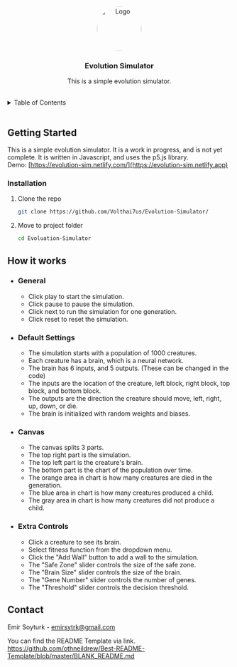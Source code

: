 <div align="center">

  <a href="https://github.com/Volthai7us/Evolution-Simulator/">
    <img style="border-radius:50%;" src="https://avatars.githubusercontent.com/u/72819472?v=4" alt="Logo" width="100" height="100">
  </a>

<h3 align="center">Evolution Simulator</h3>

  <p align="center">
    This is a simple evolution simulator.
    <br /> <br />
  </p>
</div>

<details>
  <summary>Table of Contents</summary>
  <ol>
    <li>
      <a href="#getting-started">Getting Started</a>
      <ul>
        <li><a href="#prerequisites">Prerequisites</a></li>
        <li><a href="#installation">Installation</a></li>
      </ul>
    </li>
    <li><a href="#usage">How to Use</a></li>
    <ul>
        <li><a href="#general">General</a></li>
        <li><a href="#canvas">Canvas</a></li>
        <li><a href="#extra-controls">Extra Controls</a></li>
    </ul>
    <li><a href="#contact">Contact</a></li>
  </ol>
</details>
<br />

## Getting Started

This is a simple evolution simulator. It is a work in progress, and is not yet complete. It is written in Javascript, and uses the p5.js library.<br/>
Demo: [https://evolution-sim.netlify.com/](https://evolution-sim.netlify.app)

### Installation

1. Clone the repo
   ```sh
   git clone https://github.com/Volthai7us/Evolution-Simulator/
   ```
2. Move to project folder
   ```sh
   cd Evoluation-Simulator
   ```

## How it works

- ### General
  - Click play to start the simulation.
  - Click pause to pause the simulation.
  - Click next to run the simulation for one generation.
  - Click reset to reset the simulation.
- ### Default Settings
  - The simulation starts with a population of 1000 creatures.
  - Each creature has a brain, which is a neural network.
  - The brain has 6 inputs, and 5 outputs. (These can be changed in the code)
  - The inputs are the location of the creature, left block, right block, top block, and bottom block.
  - The outputs are the direction the creature should move, left, right, up, down, or die.
  - The brain is initialized with random weights and biases.
- ### Canvas
  - The canvas splits 3 parts.
  - The top right part is the simulation.
  - The top left part is the creature's brain.
  - The bottom part is the chart of the population over time.
  - The orange area in chart is how many creatures are died in the generation.
  - The blue area in chart is how many creatures produced a child.
  - The gray area in chart is how many creatures did not produce a child.
- ### Extra Controls
  - Click a creature to see its brain.
  - Select fitness function from the dropdown menu.
  - Click the "Add Wall" button to add a wall to the simulation.
  - The "Safe Zone" slider controls the size of the safe zone.
  - The "Brain Size" slider controls the size of the brain.
  - The "Gene Number" slider controls the number of genes.
  - The "Threshold" slider controls the decision threshold.

<!-- CONTACT -->

## Contact

Emir Soyturk - emirsytrk@gmail.com

You can find the README Template via link.
https://github.com/othneildrew/Best-README-Template/blob/master/BLANK_README.md
